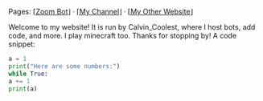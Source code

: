 Pages: [⌈Zoom Bot⌋](/addbot.html) · [⌈My Channel⌋](https://www.youtube.com/channel/UCucgUui0z2DueroJ8ND5sVA) · [⌈My Other Website⌋](sites.google.com/view/calvin-coolest)

Welcome to my website! It is run by Calvin_Coolest, where I host bots, add code, and more.
  I play minecraft too. Thanks for stopping by!
  A code snippet:
  ```python
a = 1
print("Here are some numbers:")
while True:
  a += 1
  print(a)
  ```
